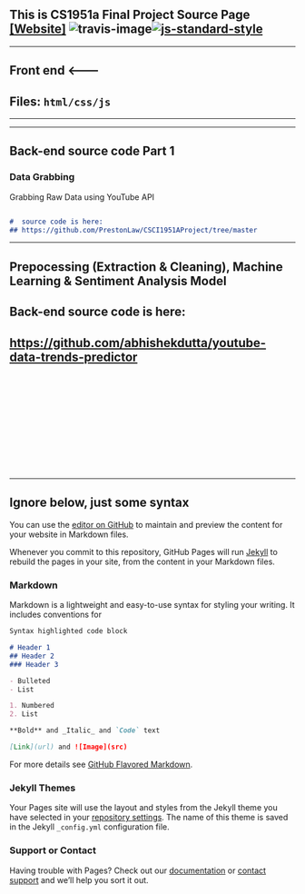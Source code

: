 ## This is CS1951a Final Project Source Page [[Website]](https://pengyangwu.github.io/CS1951a/)  ![travis-image](https://img.shields.io/travis/feross/snazzy/master.svg)[![js-standard-style](https://img.shields.io/badge/code%20style-standard-brightgreen.svg?style=flat)](https://pengyangwu.github.io/CS1951a/)
---------------------------------------------------------
##        Front end  <---
##    Files:  <code>html/css/js </code>
---------------------------------------------------------

---------------------------------------------------------
##        Back-end source code Part 1 

### Data Grabbing

Grabbing Raw Data using YouTube API
```markdown

#  source code is here: 
## https://github.com/PrestonLaw/CSCI1951AProject/tree/master

```



---------------------------------------------------------
##        Prepocessing (Extraction & Cleaning), Machine Learning & Sentiment Analysis Model

## Back-end source code is here:

## https://github.com/abhishekdutta/youtube-data-trends-predictor

<br>
<br>
<br>
<br>
<br>
<br>
<br>
<br>
<br>
<br>



---------------------------------------------------------
##        Ignore below, just some syntax


You can use the [editor on GitHub](https://github.com/pengyangwu/CS1951a/edit/master/README.md) to maintain and preview the content for your website in Markdown files.

Whenever you commit to this repository, GitHub Pages will run [Jekyll](https://jekyllrb.com/) to rebuild the pages in your site, from the content in your Markdown files.

### Markdown

Markdown is a lightweight and easy-to-use syntax for styling your writing. It includes conventions for

```markdown
Syntax highlighted code block

# Header 1
## Header 2
### Header 3

- Bulleted
- List

1. Numbered
2. List

**Bold** and _Italic_ and `Code` text

[Link](url) and ![Image](src)
```

For more details see [GitHub Flavored Markdown](https://guides.github.com/features/mastering-markdown/).

### Jekyll Themes

Your Pages site will use the layout and styles from the Jekyll theme you have selected in your [repository settings](https://github.com/pengyangwu/CS1951a/settings). The name of this theme is saved in the Jekyll `_config.yml` configuration file.

### Support or Contact

Having trouble with Pages? Check out our [documentation](https://help.github.com/categories/github-pages-basics/) or [contact support](https://github.com/contact) and we’ll help you sort it out.

